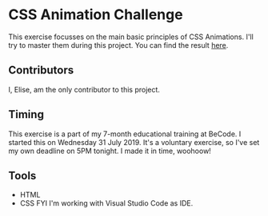 # CSS Animation Challenge
This exercise focusses on the main basic principles of CSS Animations. I'll try to master them during this project. You can find the result [here](https://elisek-bc.github.io/css-animations/).

## Contributors
I, Elise, am the only contributor to this project.

## Timing
This exercise is a part of my 7-month educational training at BeCode. I started this on Wednesday 31 July 2019. It's a voluntary exercise, so I've set my own deadline on 5PM tonight. I made it in time, woohoow!

## Tools
- HTML
- CSS
FYI I'm working with Visual Studio Code as IDE.
